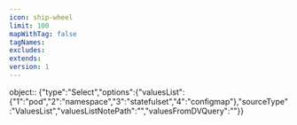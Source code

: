 ```yaml
---
icon: ship-wheel
limit: 100
mapWithTag: false
tagNames: 
excludes: 
extends: 
version: 1
---
```


object:: {"type":"Select","options":{"valuesList":{"1":"pod","2":"namespace","3":"statefulset","4":"configmap"},"sourceType":"ValuesList","valuesListNotePath":"","valuesFromDVQuery":""}}